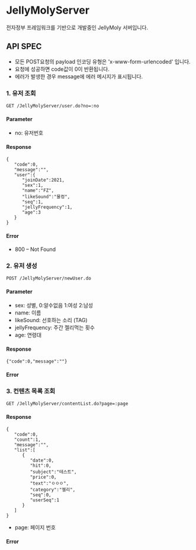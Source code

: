 # JellyMolyServer
전자정부 프레임워크를 기반으로 개발중인 JellyMoly 서버입니다.

## API SPEC

- 모든 POST요청의 payload 인코딩 유형은 'x-www-form-urlencoded' 입니다.
- 요청에 성공하면 code값이 0이 반환됩니다.
- 에러가 발생한 경우 message에 에러 메시지가 표시됩니다.


### 1. 유저 조회
```
GET /JellyMolyServer/user.do?no=:no
```

#### Parameter
* no: 유저번호

#### Response
```
{
   "code":0,
   "message":"",
   "user":{
      "joinDate":2021,
      "sex":1,
      "name":"FZ",
      "likeSound":"물컹",
      "seq":1,
      "jellyFrequency":1,
      "age":3
   }
}
```

#### Error
* 800 – Not Found

### 2. 유저 생성
```
POST /JellyMolyServer/newUser.do
```

#### Parameter
* sex: 성별, 0:알수없음 1:여성 2:남성
* name: 이름
* likeSound: 선호하는 소리 (TAG)
* jellyFrequency: 주간 젤리먹는 횟수
* age: 연령대

#### Response
```
{"code":0,"message":""}
```

#### Error

### 3. 컨텐츠 목록 조회
```
GET /JellyMolyServer/contentList.do?page=:page
```

#### Response
```
{
   "code":0,
   "count":1,
   "message":"",
   "list":[
      {
         "date":0,
         "hit":0,
         "subject":"테스트",
         "price":0,
         "text":"ㅇㅇㅇ",
         "category":"젤리",
         "seq":0,
         "userSeq":1
      }
   ]
}
```

* page: 페이지 번호

#### Error
